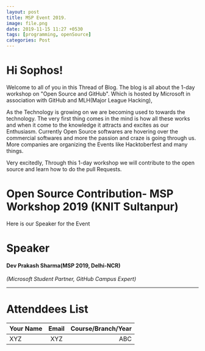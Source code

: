 ```yaml
---
layout: post
title: MSP Event 2019.
image: file.png
date: 2019-11-15 11:27 +0530
tags: [programming, openSource]
categories: Post
---
```



# Hi Sophos!

Welcome to all of you in this Thread of Blog. The blog is all about the 1-day workshop on "Open Source and GitHub". Which is hosted by Microsoft in association with GitHub and MLH(Major League Hacking),

As the Technology is growing on we are becoming used to towards the technology. The very first thing comes in the mind is how all these works and when it come to the knowledge it attracts and excites as our Enthusiasm.
Currently Open Source softwares are hovering over the commercial softwares and more the passion and craze is going through us. More companies are organizing the Events like Hacktoberfest and many things.

Very excitedly, Through this 1-day workshop we will contribute to the open source and learn how to do the pull Requests.

# Open Source Contribution- MSP Workshop 2019 (KNIT Sultanpur)

Here is our Speaker for the Event 

# Speaker 

#### Dev Prakash Sharma(MSP 2019, Delhi-NCR)
   _(Microsoft Student Partner, GitHub Campus Expert)_ 



___




# Attenddees List 

| Your Name       | Email           | Course/Branch/Year |
| -------------   |:-------------:| -----:|
| XYZ              | XYZ             | ABC  |





